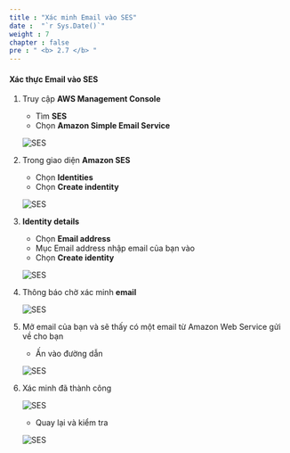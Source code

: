 ```yaml
---
title : "Xác minh Email vào SES"
date :  "`r Sys.Date()`" 
weight : 7
chapter : false
pre : " <b> 2.7 </b> "
---
```


#### Xác thực Email vào SES

1. Truy cập **AWS Management Console**

   - Tìm **SES**
   - Chọn **Amazon Simple Email Service**

    ![SES](/images/2-createVPC/7CreateSES/0001.png?width=90pc)


2. Trong giao diện **Amazon SES**

   - Chọn **Identities**
   - Chọn **Create indentity**

    ![SES](/images/2-createVPC/7CreateSES/0002.png?width=90pc)

3. **Identity details**
   
   - Chọn **Email address**
   - Mục Email address nhập email của bạn vào
   - Chọn **Create identity**

    ![SES](/images/2-createVPC/7CreateSES/0003.png?width=90pc)

4. Thông báo chờ xác minh **email**

    ![SES](/images/2-createVPC/7CreateSES/0004.png?width=90pc)

5. Mở email của bạn và sẽ thấy có một email từ Amazon Web Service gửi về cho bạn

    - Ấn vào đường dẫn
    
    ![SES](/images/2-createVPC/7CreateSES/0005.png?width=90pc)

6. Xác minh đã thành công

    ![SES](/images/2-createVPC/7CreateSES/0006.png?width=90pc)

    - Quay lại và kiểm tra

    ![SES](/images/2-createVPC/7CreateSES/0007.png?width=90pc)
